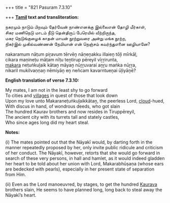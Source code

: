 +++
title = "821 Pasuram 7.3.10"

+++
**[Tamil](/definition/tamil#history "show Tamil definitions") text and transliteration:**

நகரமும் நாடும் பிறவும் தேர்வேன் நாண்எனக்கு இல்லைஎன் தோழி மீர்காள்,  
சிகர மணிநெடு மாடம் நீடு தென்திருப் பேரெயில் வீற்றிருந்த,  
மகர நெடுங்குழைக் காதன் மாயன் நூற்றுவரை அன்று மங்க நூற்ற,  
நிகர்இல் முகில்வண்ணன் நேமியான் என் நெஞ்சம் கவர்ந்துஎனை ஊழியானே?

nakaramum nāṭum piṟavum tērvēṉ nāṇeṉakku illaieṉ tōḻi mīrkāḷ,  
cikara maṇineṭu māṭam nīṭu teṉtirup pēreyil vīṟṟirunta,  
[makara](/definition/makara#vaishnavism "show makara definitions") neṭuṅkuḻaik kātaṉ māyaṉ nūṟṟuvarai aṉṟu maṅka nūṟṟa,  
nikaril mukilvaṇṇaṉ nēmiyāṉ eṉ neñcam kavarntueṉai ūḻiyāṉē?

**English translation of verse 7.3.10:**

My mates, I am not in the least shy to go forward  
To cities and [villages](/definition/village#history "show villages definitions") in quest of those that look down  
Upon my love unto Makaraneṭuṅkuḻaikkātaṉ, the peerless Lord, [cloud](/definition/cloud#history "show cloud definitions")-hued,  
With discus in hand, of wondrous deeds, who got slain  
The hundred Kaurav brothers and now resides in Tiruppēreyil,  
The ancient city with its turrets tall and stately castles,  
Who since ages long did my heart steal.

**Notes:**

\(i\) The mates pointed out that the Nāyakī would, by darting forth in the manner repeatedly proposed by her, only invite public ridicule and criticism of her conduct. The Nāyakī, however, retorts that she would go forward in search of these very persons, in hall and hamlet, as it would indeed gladden her heart to be told about her union with Lord, Makarabhūṣaṇa (whose ears are bedecked with pearls), especially in her present state of separation from Him.

\(ii\) Even as the Lord manoeuvred, by stages, to get the hundred [Kaurava](/definition/kaurava#vaishnavism "show Kaurava definitions") brothers slain, He seems to have planned long, long back to steal away the Nāyakī’s heart.



